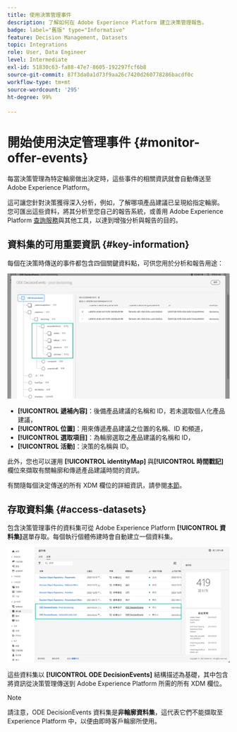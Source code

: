 ```yaml
---
title: 使用決策管理事件
description: 了解如何在 Adobe Experience Platform 建立決策管理報吿。
badge: label="舊版" type="Informative"
feature: Decision Management, Datasets
topic: Integrations
role: User, Data Engineer
level: Intermediate
exl-id: 51830c63-fa88-47e7-8605-192297fcf6b8
source-git-commit: 87f3da0a1d73f9aa26c7420d260778286bacdf0c
workflow-type: tm+mt
source-wordcount: '295'
ht-degree: 99%

---
```


# 開始使用決定管理事件 {#monitor-offer-events}

每當決策管理為特定輪廓做出決定時，這些事件的相關資訊就會自動傳送至 Adobe Experience Platform。

這可讓您針對決策獲得深入分析，例如，了解哪項產品建議已呈現給指定輪廓。 您可匯出這些資料，將其分析至您自己的報告系統，或善用 Adobe Experience Platform [查詢服務](https://experienceleague.adobe.com/docs/experience-platform/query/home.html?lang=zh-Hant)與其他工具，以達到增強分析與報告的目的。

## 資料集的可用重要資訊 {#key-information}

每個在決策時傳送的事件都包含四個關鍵資料點，可供您用於分析和報告用途：

![](../assets/events-dataset-preview.png)

* **[!UICONTROL 遞補內容]**：後備產品建議的名稱和 ID，若未選取個人化產品建議，
* **[!UICONTROL 位置]**：用來傳遞產品建議之位置的名稱、ID 和頻道，
* **[!UICONTROL 選取項目]**：為輪廓選取之產品建議的名稱和 ID，
* **[!UICONTROL 活動]**：決策的名稱與 ID。

此外，您也可以運用 **[!UICONTROL identityMap]** 與&#x200B;**[!UICONTROL 時間戳記]**&#x200B;欄位來擷取有關輪廓和傳遞產品建議時間的資訊。

有關隨每個決定傳送的所有 XDM 欄位的詳細資訊，請參閱[本節](xdm-fields.md)。

## 存取資料集 {#access-datasets}

包含決策管理事件的資料集可從 Adobe Experience Platform **[!UICONTROL 資料集]**&#x200B;選單存取。每個執行個體佈建時會自動建立一個資料集。

![](../assets/events-datasets-list.png)

這些資料集以 **[!UICONTROL ODE DecisionEvents]** 結構描述為基礎，其中包含將資訊從決策管理傳送到 Adobe Experience Platform 所需的所有 XDM 欄位。

>[!NOTE]
>
>請注意，ODE DecisionEvents 資料集是&#x200B;**非輪廓資料集**，這代表它們不能擷取至 Experience Platform 中，以便由即時客戶輪廓所使用。
